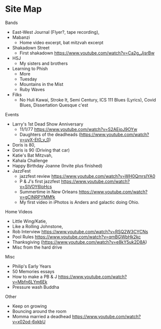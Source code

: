 # Site Map

Bands
  * East-West Journal (Flyer?, tape recording),
  * Mabanzi
    * Home video excerpt, bat mitzvah excerpt
  * Shakadown Street
    * First shakadown https://www.youtube.com/watch?v=Ca2g_JjsrBw
  * HSJ
    * My sisters and brothers
  * Learning to Phish
      * More
      * Tuesday
      * Mountains in the Mist
      * Ruby Waves
  * Filks
    * No Huli Kawai, Stroke It, Semi Century, ICS 111 Blues (Lyrics), Covid Blues, Dissertation Quesque c'est

Events
  * Larry's 1st Dead Show Anniversary
    * 11/1/77 https://www.youtube.com/watch?v=S2AEioJ9OYw
    * Daughters of the deadheads (https://www.youtube.com/watch?v=uyX-Et0_y_0)
  * Doris is 80,
  * Doris is 90 (Driving that car)
  * Katie's Bat Mitzvah,
  * Kahala Challenge
  * Happy Birthday Joanne  (Invite plus finished)
  * JazzFest
    * jazzfest review https://www.youtube.com/watch?v=WH0QmrslYA0
    * P & J's first jazzfest https://www.youtube.com/watch?v=SIVOY6loHcs
    * Summertime in New Orleans https://www.youtube.com/watch?v=gCINRPYMMfk
    * My first video in iPhotos is Anders and galactic doing Ohio.

Home Videos
  * Little Wing/Katie,
  * Like a Rolling Johnstone,
  * Rob Interview https://www.youtube.com/watch?v=RSQ2W3CYCNs
  * Pool Rules https://www.youtube.com/watch?v=qmBGWbHk2kc
  * Thanksgiving (https://www.youtube.com/watch?v=e8kY5uk2D8A)
  * Misc from the hard drive

Misc
  * Philip's Early Years
  * 50 Memories essays
  * How to make a PB & J https://www.youtube.com/watch?v=Mbfn6LYm6Ek
  * Pressure wash Buddha

Other
  * Keep on growing
  * Bouncing around the room
  * Momma married a deadhead https://www.youtube.com/watch?v=x02od-6xkbU



